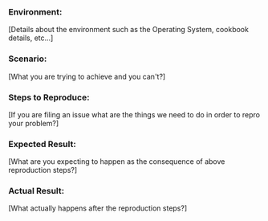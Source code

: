 ### Environment: 
[Details about the environment such as the Operating System, cookbook details, etc...]

### Scenario:
[What you are trying to achieve and you can't?]


### Steps to Reproduce:
[If you are filing an issue what are the things we need to do in order to repro your problem?]


### Expected Result:
[What are you expecting to happen as the consequence of above reproduction steps?]


### Actual Result:
[What actually happens after the reproduction steps?]
